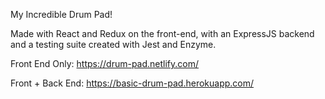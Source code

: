 My Incredible Drum Pad!

Made with React and Redux on the front-end, with an ExpressJS backend and a testing suite created with Jest and Enzyme.

Front End Only: https://drum-pad.netlify.com/

Front + Back End: https://basic-drum-pad.herokuapp.com/
